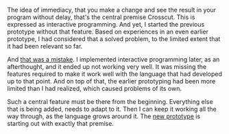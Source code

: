The idea of immediacy, that you make a change and see the result in your program
without delay, that's the central premise Crosscut. This is expressed as
interactive programming. And yet, I started the previous prototype without that
feature. Based on experiences in an even earlier prototype, I had considered
that a solved problem, to the limited extent that it had been relevant so far.

And [that was a mistake](/daily/2025-01-10). I implemented interactive
programming later, as an afterthought, and it ended up not working very well. It
was missing the features required to make it work well with the language that
had developed up to that point. And on top of that, the earlier prototyping had
been more limited than I had realized, which caused problems of its own.

Such a central feature must be there from the beginning. Everything else that is
being added, needs to adapt to it. Then I can keep it working all the way
through, as the language grows around it. The [new prototype](/daily/2025-01-08)
is starting out with exactly that premise.
